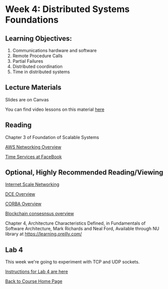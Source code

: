 # Week 4: Distributed Systems Foundations

## Learning Objectives:

1. Communications hardware and software
2. Remote Procedure Calls
3. Partial Failures
4. Distributed coordination
5. Time in distributed systems

## Lecture Materials

Slides are on Canvas

You can find video lessons on this material [here](https://sites.google.com/view/scalability/lessons)



## Reading

Chapter 3 of Foundation of Scalable Systems

[AWS Networking Overview](https://aws.amazon.com/blogs/apn/aws-networking-for-developers/)

[Time Services at FaceBook](https://engineering.fb.com/production-engineering/ntp-service/)

## Optional, Highly Recommended Reading/Viewing

[Internet Scale Networking](https://en.wikipedia.org/wiki/Tier_1_network#List_of_Tier_1_networks)

[DCE Overview](http://www.opengroup.org/dce/)

[CORBA Overview](http://www.corba.org)

[Blockchain consesnsus overview](https://medium.com/@chrshmmmr/consensus-in-blockchain-systems-in-short-691fc7d1fefe)

Chapter 4, Architecture Characteristics Defined, in Fundamentals of Software Architecture, Mark Richards and Neal Ford, Available through NU library at https://learning.oreilly.com/

## Lab 4

This week we're going to experiment with TCP and UDP sockets.

[Instructions for Lab 4 are here](https://gortonator.github.io/bsds-6650/labs/lab-4)

[Back to Course Home Page](https://gortonator.github.io/bsds-6650/)
